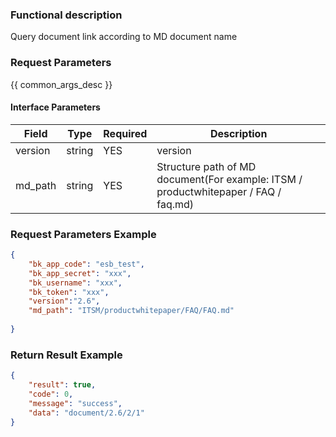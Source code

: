 ### Functional description

Query document link according to MD document name

### Request Parameters

{{ common_args_desc }}

#### Interface Parameters

| Field      |  Type      | Required   |  Description      |
|-----------|------------|--------|------------|
| version         |  string    | YES     | version |
| md_path         |  string    | YES     | Structure path of MD document(For example: ITSM / productwhitepaper / FAQ / faq.md)|



### Request Parameters Example

```json
{   
    "bk_app_code": "esb_test",
    "bk_app_secret": "xxx",
    "bk_username": "xxx",
    "bk_token": "xxx",
    "version":"2.6",
    "md_path": "ITSM/productwhitepaper/FAQ/FAQ.md"
	
}
```

### Return Result Example

```json
{
    "result": true,
    "code": 0,
    "message": "success",
    "data": "document/2.6/2/1"
}
```

